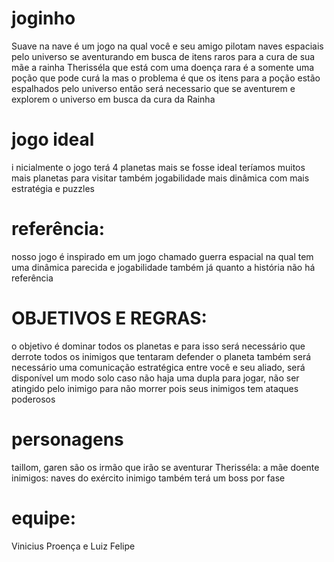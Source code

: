 # joginho
Suave na nave é um jogo na qual você e seu amigo pilotam naves espaciais pelo universo se aventurando em busca de itens raros para a cura de sua mãe a rainha Therisséla que está com uma doença rara é a somente uma poção que pode curá la mas o problema é que os itens para a poção estão espalhados pelo universo então será necessario que se aventurem e explorem o universo em busca da cura da Rainha

# jogo ideal
i nicialmente o jogo terá 4 planetas mais se fosse ideal teríamos muitos mais planetas para visitar também jogabilidade mais dinâmica com mais estratégia e puzzles 

# referência:
nosso jogo é inspirado em um jogo chamado guerra espacial na qual tem uma dinâmica parecida e jogabilidade também já quanto a história não há referência

# OBJETIVOS E REGRAS:
 o objetivo é dominar todos os planetas e para isso será necessário que derrote todos os inimigos que tentaram defender o planeta também será necessário uma comunicação estratégica entre você e seu aliado, será disponível um modo solo caso não haja uma dupla para jogar, não ser atingido pelo inimigo para não morrer pois seus inimigos tem ataques poderosos 

# personagens
taillom, garen são os irmão que irão se aventurar 
Therisséla: a mãe doente 
inimigos: naves do exército inimigo também terá um boss por fase 

# equipe:
Vinicius Proença e Luiz Felipe

